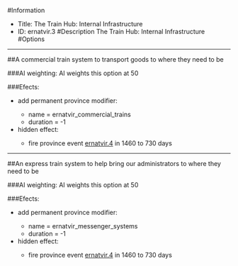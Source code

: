 #Information
 - Title: The Train Hub: Internal Infrastructure
 - ID: ernatvir.3
#Description
The Train Hub: Internal Infrastructure
#Options

___
##A commercial train system to transport goods to where they need to be

###AI weighting:
AI weights this option at 50


###Efects:<ul><li>add permanent province modifier:</li><ul><li>name = ernatvir_commercial_trains</li><li>duration = -1</li></ul><li>hidden effect:</li><ul><li>fire province event [ernatvir.4](ernatvir.4_slug) in 1460 to 730 days</li></ul></ul>

___
##An express train system to help bring our administrators to where they need to be

###AI weighting:
AI weights this option at 50


###Efects:<ul><li>add permanent province modifier:</li><ul><li>name = ernatvir_messenger_systems</li><li>duration = -1</li></ul><li>hidden effect:</li><ul><li>fire province event [ernatvir.4](ernatvir.4_slug) in 1460 to 730 days</li></ul></ul>
